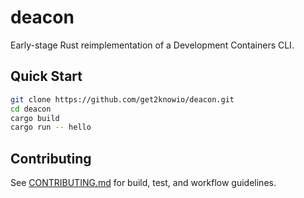 # deacon

Early-stage Rust reimplementation of a Development Containers CLI.

## Quick Start
```bash
git clone https://github.com/get2knowio/deacon.git
cd deacon
cargo build
cargo run -- hello
```

## Contributing
See [CONTRIBUTING.md](./CONTRIBUTING.md) for build, test, and workflow guidelines.
